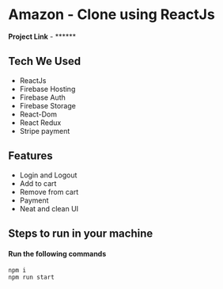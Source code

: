 
# Amazon - Clone using ReactJs

**Project Link** - ******


## Tech We Used

- ReactJs
- Firebase Hosting
- Firebase Auth
- Firebase Storage
- React-Dom
- React Redux
- Stripe payment


## Features

- Login and Logout
- Add to cart
- Remove from cart
- Payment 
- Neat and clean UI

## Steps to run in your machine

#### Run the following commands
```
npm i
npm run start
```





